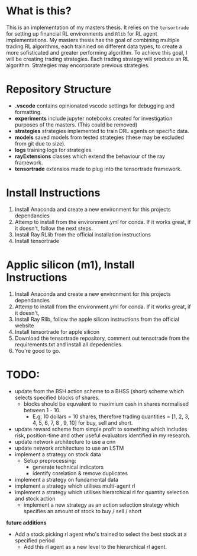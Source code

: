 # What is this?
This is an implementation of my masters thesis. It relies on the `tensortrade` for setting up financial RL environments and `Rlib` for RL agent implementations. My masters thesis has the goal of combining multiple trading RL algorithms, each trainined on different data types, to create a more sofisticated and greater performing algorithm. To achieve this goal, I will be creating trading strategies. Each trading strategy will produce an RL algorithm. Strategies may encorporate previous strategies. 

# Repository Structure
- **.vscode** contains opinionated vscode settings for debugging and formatting.
- **experiments** include jupyter notebooks created for investigation purposes of the masters. (This could be removed)
- **strategies** strategies implemented to train DRL agents on specific data.
- **models** saved models from tested strategies (these may be excluded from git due to size).
- **logs** training logs for strategies.
- **rayExtensions** classes which extend the behaviour of the ray framework. 
- **tensortrade** extensios made to plug into the tensortrade framework. 


# Install Instructions
1. Install Anaconda and create a new environment for this projects dependancies
2. Attemp to install from the environment.yml for conda. If it works great, if it doesn't, follow the next steps.
3. Install Ray RLlib from the official installation instructions
4. Install tensortrade

# Applic silicon (m1), Install Instructions
1. Install Anaconda and create a new environment for this projects dependancies
2. Attemp to install from the environment.yml for conda. If it works great, if it doesn't, 
3. Install Ray Rlib, follow the apple silicon instructions from the official website
4. Install tensortrade for apple silicon
5. Download the tensortrade repository, comment out tensotrade from the requirements.txt and install all depedencies.
6. You're good to go.


# TODO:
* update from the BSH action scheme to a BHSS (short) scheme which selects specified blocks of shares.
  * blocks should be equvalent to maximium cash in shares normalised between 1 - 10.
    * E.g, 10 dollars = 10 shares, therefore trading quantities = [1, 2, 3, 4, 5, 6, 7, 8 , 9, 10] for buy, sell and short.
* update reward scheme from simple profit to something which includes risk, position-time and other useful evaluators identified in my research.
* update network architecture to use a cnn
* update network architecture to use an LSTM
* implement a strategy on stock data
  * Setup preprocessing:
    * generate technical indicators
    * identify corelation & remove duplicates
* implement a strategy on fundamental data
* implement a strategy which utilises multi-agent rl
* implement a strategy which utilises hierarchical rl for quantity selection and stock action
  * implement a new strategy as an action selection strategy which specifies an amount of stock to buy / sell / short

**future additions**
* Add a stock picking rl agent who's trained to select the best stock at a specified period
  * Add this rl agent as a new level to the hierarchical rl agent. 